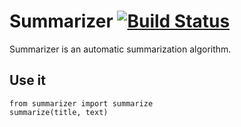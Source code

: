 Summarizer [![Build Status](https://travis-ci.org/michigan-com/summarizer.svg)](https://travis-ci.org/michigan-com/summarizer)
==========

Summarizer is an automatic summarization algorithm.

Use it
------

```
from summarizer import summarize
summarize(title, text)
```
